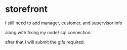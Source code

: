 # storefront

I still need to add manager, customer, and supervisor info

along with fixing my node/ sql connection.

after that I will submit the gifs required. 
